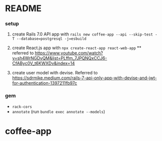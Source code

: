 # README

### setup ###
1. create Rails 7.0 API app with `rails new coffee-app --api --skip-test -T --database=postgresql -j=esbuild`
2. create React.js app with `npx create-react-app react-web-app`
** referred to https://www.youtube.com/watch?v=sh4WrNGDvQM&list=PLffm_7JPQNQxCCJ6-CfAByc0V_t6KWXDv&index=14

3. create user model with devise. Referred to https://sdrmike.medium.com/rails-7-api-only-app-with-devise-and-jwt-for-authentication-1397211fb97c

### gem ###
- `rack-cors`
- `annotate` (run `bundle exec annotate --models`)
# coffee-app
